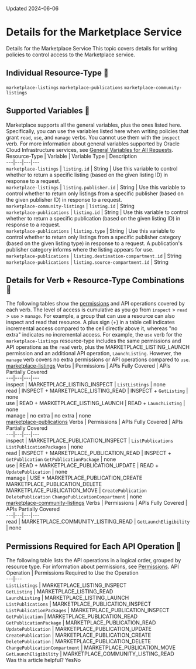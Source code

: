 Updated 2024-06-06
# Details for the Marketplace Service
Details for the Marketplace Service
This topic covers details for writing policies to control access to the Marketplace service.
## Individual Resource-Type 🔗 
`marketplace-listings`
`marketplace-publications`
`marketplace-community-listings`
## Supported Variables 🔗 
Marketplace supports all the general variables, plus the ones listed here. Specifically, you can use the variables listed here when writing policies that grant `read`, `use`, and `manage` verbs. You cannot use them with the `inspect` verb. For more information about general variables supported by Oracle Cloud Infrastructure services, see [General Variables for All Requests](https://docs.oracle.com/en-us/iaas/Content/Identity/policyreference/policyreference_topic-General_Variables_for_All_Requests.htm "Use the following general variables for all requests").
Resource-Type | Variable | Variable Type | Description  
---|---|---|---  
`marketplace-listings` | `listing.id` | String | Use this variable to control whether to return a specific listing (based on the given listing ID) in response to a request.  
`marketplace-listings` | `listing.publisher.id` | String | Use this variable to control whether to return only listings from a specific publisher (based on the given publisher ID) in response to a request.  
`marketplace-community-listings` | `listing.id` | String  
`marketplace-publications` | `listing.id` | String | Use this variable to control whether to return a specific publication (based on the given listing ID) in response to a request.  
`marketplace-publications` | `listing.type` | String | Use this variable to control whether to return only listings from a specific publisher category (based on the given listing type) in response to a request. A publication's publisher category informs where the listing appears for use.  
`marketplace-publications` | `listing.destination-compartment.id` | String  
`marketplace-publications` | `listing.source-compartment.id` | String  
## Details for Verb + Resource-Type Combinations 🔗 
The following tables show the [permissions](https://docs.oracle.com/iaas/Content/Identity/policies/permissions.htm) and API operations covered by each verb. The level of access is cumulative as you go from `inspect` > `read` > `use` > `manage`. For example, a group that can use a resource can also inspect and read that resource. A plus sign (+) in a table cell indicates incremental access compared to the cell directly above it, whereas "no extra" indicates no incremental access. 
For example, the `use` verb for the `marketplace-listings` resource-type includes the same permissions and API operations as the `read` verb, plus the MARKETPLACE_LISTING_LAUNCH permission and an additional API operation, `LaunchListing`. However, the `manage` verb covers no extra permissions or API operations compared to `use`.
[marketplace-listings](https://docs.oracle.com/en-us/iaas/Content/Identity/policyreference/marketplacepolicyreference.htm)
Verbs | Permissions | APIs Fully Covered | APIs Partially Covered  
---|---|---|---  
inspect | MARKETPLACE_LISTING_INSPECT | `ListListings` | none  
read | INSPECT + MARKETPLACE_LISTING_READ | INSPECT + `GetListing` | none  
use | READ + MARKETPLACE_LISTING_LAUNCH | READ + `LaunchListing` | none  
manage | no extra | no extra | none  
[marketplace-publications](https://docs.oracle.com/en-us/iaas/Content/Identity/policyreference/marketplacepolicyreference.htm)
Verbs | Permissions | APIs Fully Covered | APIs Partially Covered  
---|---|---|---  
inspect |  MARKETPLACE_PUBLICATION_INSPECT |  `ListPublications` `ListPublicationPackages` |  none  
read |  INSPECT + MARKETPLACE_PUBLICATION_READ |  INSPECT + `GetPublication` `GetPublicationPackage` |  none  
use |  READ + MARKETPLACE_PUBLICATION_UPDATE |  READ + `UpdatePublication` |  none  
manage |  USE + MARKETPLACE_PUBLICATION_CREATE MARKETPLACE_PUBLICATION_DELETE MARKETPLACE_PUBLICATION_MOVE |  `CreatePublication` `DeletePublication` `ChangePublicationCompartment` |  none  
[marketplace-community-listings](https://docs.oracle.com/en-us/iaas/Content/Identity/policyreference/marketplacepolicyreference.htm)
Verbs | Permissions | APIs Fully Covered | APIs Partially Covered  
---|---|---|---  
read |  MARKETPLACE_COMMUNITY_LISTING_READ |  `GetLaunchEligibility` |  none  
## Permissions Required for Each API Operation 🔗 
The following table lists the API operations in a logical order, grouped by resource type.
For information about permissions, see [Permissions](https://docs.oracle.com/en-us/iaas/Content/Identity/policies/permissions.htm#permissions "Permissions are the atomic units of authorization that control a user's ability to perform operations on resources. Oracle defines all the permissions in the policy language.").
API Operation | Permissions Required to Use the Operation  
---|---  
`ListListings` | MARKETPLACE_LISTING_INSPECT  
`GetListing` | MARKETPLACE_LISTING_READ  
`LaunchListing` | MARKETPLACE_LISTING_LAUNCH  
`ListPublications` | MARKETPLACE_PUBLICATION_INSPECT  
`ListPublicationPackages` | MARKETPLACE_PUBLICATION_INSPECT  
`GetPublication` | MARKETPLACE_PUBLICATION_READ  
`GetPublicationPackage` | MARKETPLACE_PUBLICATION_READ  
`UpdatePublication` | MARKETPLACE_PUBLICATION_UPDATE  
`CreatePublication` | MARKETPLACE_PUBLICATION_CREATE  
`DeletePublication` | MARKETPLACE_PUBLICATION_DELETE  
`ChangePublicationCompartment` | MARKETPLACE_PUBLICATION_MOVE  
`GetLaunchEligibility` | MARKETPLACE_COMMUNITY_LISTING_READ  
Was this article helpful?
YesNo

